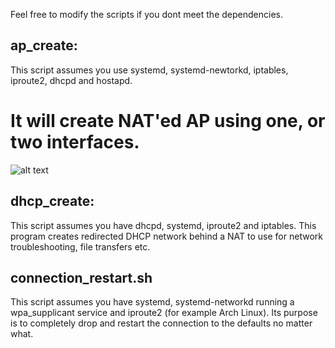 Feel free to modify the scripts if you dont meet the dependencies.
## ap_create:
 This script assumes you use systemd, systemd-newtorkd, iptables, iproute2, dhcpd and hostapd.
# It will create NAT'ed AP using one, or two interfaces.
![alt text](https://github.com/krystianbajno/scripts/blob/master/networking/git.gif "GIF HERE")
## dhcp_create:
 This script assumes you have dhcpd, systemd, iproute2 and iptables.
 This program creates redirected DHCP network behind a NAT to use for network troubleshooting, file transfers etc.
## connection_restart.sh
 This script assumes you have systemd, systemd-networkd running a wpa_supplicant service and iproute2 (for example Arch Linux).
 Its purpose is to completely drop and restart the connection to the defaults no matter what.
